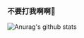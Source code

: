 ### 不要打我啊啊💩

![Anurag's github stats](https://github-readme-stats.vercel.app/api?username=deltav235&show_icons=true&theme=dracula)

<!-- [![Top Langs](https://github-readme-stats.vercel.app/api/top-langs/?username=deltav235&layout=compact&theme=dracula)](https://github.com/anuraghazra/github-readme-stats) -->

<!-- ### Hi there 👋 -->

<!--
**DeltaV235/DeltaV235** is a ✨ _special_ ✨ repository because its `README.md` (this file) appears on your GitHub profile.

Here are some ideas to get you started:

- 🔭 I’m currently working on ...
- 🌱 I’m currently learning ...
- 👯 I’m looking to collaborate on ...
- 🤔 I’m looking for help with ...
- 💬 Ask me about ...
- 📫 How to reach me: ...
- 😄 Pronouns: ...
- ⚡ Fun fact: ...
-->
